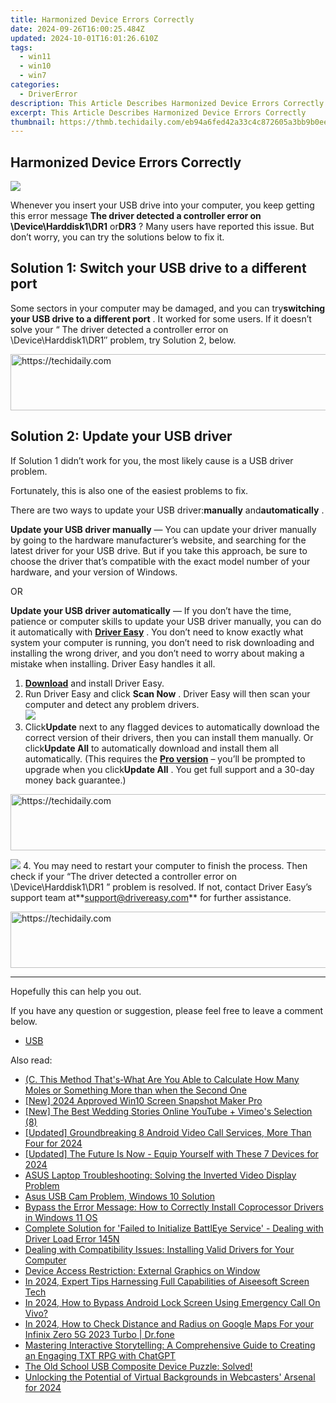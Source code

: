 ```yaml
---
title: Harmonized Device Errors Correctly
date: 2024-09-26T16:00:25.484Z
updated: 2024-10-01T16:01:26.610Z
tags:
  - win11
  - win10
  - win7
categories:
  - DriverError
description: This Article Describes Harmonized Device Errors Correctly
excerpt: This Article Describes Harmonized Device Errors Correctly
thumbnail: https://thmb.techidaily.com/eb94a6fed42a33c4c872605a3bb9b0ee6f8339a94887f50639d498bad918e7a5.jpg
---
```


## Harmonized Device Errors Correctly

![](https://images.drivereasy.com/wp-content/uploads/2018/08/img_5b84c9fc4712e.png)

 Whenever you insert your USB drive into your computer, you keep getting this error message   **The driver detected a controller error on \\Device\\Harddisk1\\DR1** or**DR3**  ? Many users have reported this issue. But don’t worry, you can try the solutions below to fix it.

## Solution 1: Switch your USB drive to a different port

 Some sectors in your computer may be damaged, and you can try**switching your USB drive to a different port** . It worked for some users. If it doesn’t solve your “ The driver detected a controller error on \\Device\\Harddisk1\\DR1″ problem,  try Solution 2, below.

<!-- affiliate ads begin -->
<a href="https://appsumo.8odi.net/c/5597632/2151865/7443" target="_top" id="2151865">
  <img src="//a.impactradius-go.com/display-ad/7443-2151865" border="0" alt="https://techidaily.com" width="728" height="90"/>
</a>
<img height="0" width="0" src="https://appsumo.8odi.net/i/5597632/2151865/7443" style="position:absolute;visibility:hidden;" border="0" />
<!-- affiliate ads end -->

## Solution 2: Update your USB driver

 If Solution 1 didn’t work for you, the most likely cause is a USB driver problem.

Fortunately, this is also one of the easiest problems to fix.

 There are two ways to update your USB driver:**manually** and**automatically** .

**Update your USB driver manually** — You can update your driver manually by going to the hardware manufacturer’s website, and searching for the latest driver for your USB drive. But if you take this approach, be sure to choose the driver that’s compatible with the exact model number of your hardware, and your version of Windows.

OR

**Update your USB driver automatically** — If you don’t have the time, patience or computer skills to update your USB driver manually, you can do it automatically with **[Driver Easy](https://tools.techidaily.com/drivereasy/download/)**  . You don’t need to know exactly what system your computer is running, you don’t need to risk downloading and installing the wrong driver, and you don’t need to worry about making a mistake when installing. Driver Easy handles it all.

1. **[Download](https://tools.techidaily.com/drivereasy/download/)**  and install Driver Easy.
2. Run Driver Easy and click **Scan Now** . Driver Easy will then scan your computer and detect any problem drivers.  
![](https://images.drivereasy.com/wp-content/uploads/2018/08/img_5b84c1f61c961.jpg)
3. Click**Update** next to any flagged devices to automatically download the correct version of their drivers, then you can install them manually. Or click**Update All** to automatically download and install them all automatically. (This requires the **[Pro version](https://tools.techidaily.com/drivereasy/download/)**  – you’ll be prompted to upgrade when you click**Update All** . You get full support and a 30-day money back guarantee.)  

<!-- affiliate ads begin -->
<a href="https://appsumo.8odi.net/c/5597632/2144297/7443" target="_top" id="2144297">
  <img src="//a.impactradius-go.com/display-ad/7443-2144297" border="0" alt="https://techidaily.com" width="600" height="90"/>
</a>
<img height="0" width="0" src="https://appsumo.8odi.net/i/5597632/2144297/7443" style="position:absolute;visibility:hidden;" border="0" />
<!-- affiliate ads end -->

![](https://images.drivereasy.com/wp-content/uploads/2018/08/img_5b84c2843cf68.jpg)
4. You may need to restart your computer to finish the process. Then check if your “The driver detected a controller error on \\Device\\Harddisk1\\DR1 ” problem is resolved. If not, contact Driver Easy’s support team at**<support@drivereasy.com>** for further assistance.

<!-- affiliate ads begin -->
<a href="https://appsumo.8odi.net/c/5597632/2144282/7443" target="_top" id="2144282">
  <img src="//a.impactradius-go.com/display-ad/7443-2144282" border="0" alt="https://techidaily.com" width="728" height="90"/>
</a>
<img height="0" width="0" src="https://appsumo.8odi.net/i/5597632/2144282/7443" style="position:absolute;visibility:hidden;" border="0" />
<!-- affiliate ads end -->

---

Hopefully this can help you out.

 If you have any question or suggestion, please feel free to leave a comment below.

* [USB](https://store.drivereasy.com/order/cart.php?PRODS=4731822&QTY=1&AFFILIATE=108875)

<ins class="adsbygoogle"
     style="display:block"
     data-ad-format="autorelaxed"
     data-ad-client="ca-pub-7571918770474297"
     data-ad-slot="1223367746"></ins>

<ins class="adsbygoogle"
     style="display:block"
     data-ad-client="ca-pub-7571918770474297"
     data-ad-slot="8358498916"
     data-ad-format="auto"
     data-full-width-responsive="true"></ins>

<span class="atpl-alsoreadstyle">Also read:</span>
<div><ul>
<li><a href="https://driver-error.techidaily.com/c-this-method-thats-what-are-you-able-to-calculate-how-many-moles-or-something-more-than-when-the-second-one/"><u>(C. This Method That's-What Are You Able to Calculate How Many Moles or Something More than when the Second One</u></a></li>
<li><a href="https://video-capture.techidaily.com/new-2024-approved-win10-screen-snapshot-maker-pro/"><u>[New] 2024 Approved Win10 Screen Snapshot Maker Pro</u></a></li>
<li><a href="https://facebook-video-share.techidaily.com/new-the-best-wedding-stories-online-youtube-plus-vimeos-selection-8/"><u>[New] The Best Wedding Stories Online YouTube + Vimeo's Selection (8)</u></a></li>
<li><a href="https://remote-screen-capture.techidaily.com/updated-groundbreaking-8-android-video-call-services-more-than-four-for-2024/"><u>[Updated] Groundbreaking 8 Android Video Call Services, More Than Four for 2024</u></a></li>
<li><a href="https://vp-tips.techidaily.com/updated-the-future-is-now-equip-yourself-with-these-7-devices-for-2024/"><u>[Updated] The Future Is Now - Equip Yourself with These 7 Devices for 2024</u></a></li>
<li><a href="https://driver-error.techidaily.com/asus-laptop-troubleshooting-solving-the-inverted-video-display-problem/"><u>ASUS Laptop Troubleshooting: Solving the Inverted Video Display Problem</u></a></li>
<li><a href="https://driver-error.techidaily.com/asus-usb-cam-problem-windows-10-solution/"><u>Asus USB Cam Problem, Windows 10 Solution</u></a></li>
<li><a href="https://driver-error.techidaily.com/bypass-the-error-message-how-to-correctly-install-coprocessor-drivers-in-windows-11-os/"><u>Bypass the Error Message: How to Correctly Install Coprocessor Drivers in Windows 11 OS</u></a></li>
<li><a href="https://driver-error.techidaily.com/complete-solution-for-failed-to-initialize-battleye-service-dealing-with-driver-load-error-145n/"><u>Complete Solution for 'Failed to Initialize BattlEye Service' - Dealing with Driver Load Error 145N</u></a></li>
<li><a href="https://driver-error.techidaily.com/dealing-with-compatibility-issues-installing-valid-drivers-for-your-computer/"><u>Dealing with Compatibility Issues: Installing Valid Drivers for Your Computer</u></a></li>
<li><a href="https://driver-error.techidaily.com/device-access-restriction-external-graphics-on-window/"><u>Device Access Restriction: External Graphics on Window</u></a></li>
<li><a href="https://remote-screen-capture.techidaily.com/in-2024-expert-tips-harnessing-full-capabilities-of-aiseesoft-screen-tech/"><u>In 2024, Expert Tips Harnessing Full Capabilities of Aiseesoft Screen Tech</u></a></li>
<li><a href="https://android-unlock.techidaily.com/in-2024-how-to-bypass-android-lock-screen-using-emergency-call-on-vivo-by-drfone-android/"><u>In 2024, How to Bypass Android Lock Screen Using Emergency Call On Vivo?</u></a></li>
<li><a href="https://android-location-track.techidaily.com/in-2024-how-to-check-distance-and-radius-on-google-maps-for-your-infinix-zero-5g-2023-turbo-drfone-by-drfone-virtual-android/"><u>In 2024, How to Check Distance and Radius on Google Maps For your Infinix Zero 5G 2023 Turbo | Dr.fone</u></a></li>
<li><a href="https://tech-hub.techidaily.com/mastering-interactive-storytelling-a-comprehensive-guide-to-creating-an-engaging-txt-rpg-with-chatgpt/"><u>Mastering Interactive Storytelling: A Comprehensive Guide to Creating an Engaging TXT RPG with ChatGPT</u></a></li>
<li><a href="https://driver-error.techidaily.com/1721101249949-the-old-school-usb-composite-device-puzzle-solved/"><u>The Old School USB Composite Device Puzzle: Solved!</u></a></li>
<li><a href="https://some-skills.techidaily.com/unlocking-the-potential-of-virtual-backgrounds-in-webcasters-arsenal-for-2024/"><u>Unlocking the Potential of Virtual Backgrounds in Webcasters' Arsenal for 2024</u></a></li>
</ul></div>

